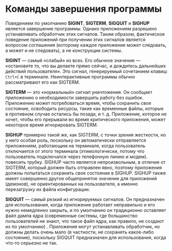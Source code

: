 # Команды завершения программы

Поведением по умолчанию **SIGINT**, **SIGTERM**, **SIGQUIT** и **SIGHUP** является завершение программы. Однако приложениям разрешено устанавливать обработчик этих сигналов. Таким образом, фактическое поведение приложений при получении этих сигналов является вопросом соглашения (которому каждое приложение может следовать, а может и не следовать), а не конструкции системы.

**SIGINT** — самый «слабый» из всех. Его обычное значение — «остановите то, что вы делаете прямо сейчас, и дождитесь дальнейших действий пользователя». Это сигнал, генерируемый сочетанием клавиш `Ctrl+C` в терминале. Неинтерактивные программы обычно рассматривают его как SIGTERM.

**SIGTERM** — это «нормальный» сигнал уничтожения. Он сообщает приложению о необходимости завершить работу без ошибок. Приложению может потребоваться время, чтобы сохранить свое состояние, освободить ресурсы, такие как временные файлы, которые в противном случае остались бы позади, и т. д. Приложение, которое не хочет, чтобы его прерывали во время критического приложения, может некоторое время игнорировать SIGTERM.

**SIGHUP** примерно такой же, как SIGTERM, с точки зрения жесткости, но у него особая роль, поскольку он автоматически отправляется приложениям, работающим на терминале, когда пользователь отключается от этого терминала (этимологически, потому что пользователь подключался через телефонную линию и модем). повесить трубку. SIGHUP часто является непроизвольным, в отличие от SIGTERM, который должен быть отправлен явно, поэтому приложения должны попытаться сохранить свое состояние в SIGHUP. SIGHUP также имеет совершенно другое общепринятое значение для приложений (демонов), не ориентированных на пользователя, а именно перезагрузку их файла конфигурации.

**SIGQUIT** — самый резкий из игнорируемых сигналов. Он предназначен для использования, когда приложение работает неправильно и его нужно немедленно закрыть, и по умолчанию он традиционно оставляет файл дампа ядра (современные системы, где большинство пользователей не знают, что такое файл ядра, как правило, не создают их по умолчанию) . Приложения могут устанавливать обработчик, но должны делать очень мало (в частности, не сохранять какое-либо состояние), поскольку SIGQUIT предназначен для использования, когда что-то серьезно не так.
